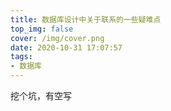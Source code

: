 ```yaml
---
title: 数据库设计中关于联系的一些疑难点
top_img: false
cover: /img/cover.png
date: 2020-10-31 17:07:57
tags:
- 数据库
---
```


挖个坑，有空写